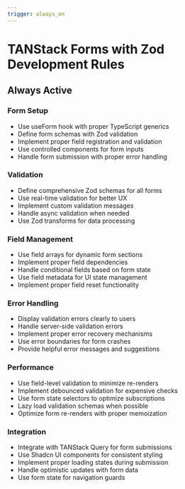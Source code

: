 ```yaml
---
trigger: always_on
---
```


# TANStack Forms with Zod Development Rules

## Always Active

### Form Setup
- Use useForm hook with proper TypeScript generics
- Define form schemas with Zod validation
- Implement proper field registration and validation
- Use controlled components for form inputs
- Handle form submission with proper error handling

### Validation
- Define comprehensive Zod schemas for all forms
- Use real-time validation for better UX
- Implement custom validation messages
- Handle async validation when needed
- Use Zod transforms for data processing

### Field Management
- Use field arrays for dynamic form sections
- Implement proper field dependencies
- Handle conditional fields based on form state
- Use field metadata for UI state management
- Implement proper field reset functionality

### Error Handling
- Display validation errors clearly to users
- Handle server-side validation errors
- Implement proper error recovery mechanisms
- Use error boundaries for form crashes
- Provide helpful error messages and suggestions

### Performance
- Use field-level validation to minimize re-renders
- Implement debounced validation for expensive checks
- Use form state selectors to optimize subscriptions
- Lazy load validation schemas when possible
- Optimize form re-renders with proper memoization

### Integration
- Integrate with TANStack Query for form submissions
- Use Shadcn UI components for consistent styling
- Implement proper loading states during submission
- Handle optimistic updates with form data
- Use form state for navigation guards

